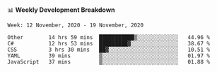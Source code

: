 📊 **Weekly Development Breakdown**
<!--START_SECTION:waka-->
```text
Week: 12 November, 2020 - 19 November, 2020

Other        14 hrs 59 mins  ███████████▒░░░░░░░░░░░░░   44.96 % 
C#           12 hrs 53 mins  █████████▓░░░░░░░░░░░░░░░   38.67 % 
CSS          3 hrs 30 mins   ██▓░░░░░░░░░░░░░░░░░░░░░░   10.51 % 
YAML         39 mins         ▒░░░░░░░░░░░░░░░░░░░░░░░░   01.97 % 
JavaScript   37 mins         ▒░░░░░░░░░░░░░░░░░░░░░░░░   01.88 % 
```
<!--END_SECTION:waka-->

